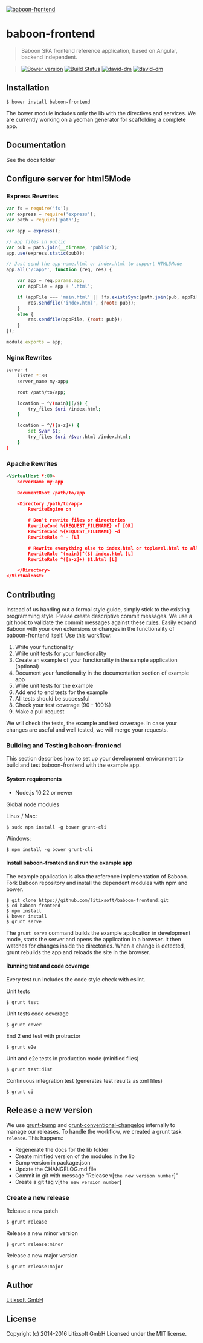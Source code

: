 [![baboon-frontend](app/assets/images/logo.png)](http://baboon.litixsoft.de/products-baboon)

# baboon-frontend
> Baboon SPA frontend reference application, based on Angular, backend independent.

> [![Bower version](https://badge.fury.io/bo/baboon-frontend.svg)](http://badge.fury.io/bo/baboon-frontend)
[![Build Status](https://secure.travis-ci.org/litixsoft/baboon-frontend.svg?branch=master)](https://travis-ci.org/litixsoft/baboon-frontend)
[![david-dm](https://david-dm.org/litixsoft/baboon-frontend.svg?theme=shields.io)](https://david-dm.org/litixsoft/baboon-frontend/)
[![david-dm](https://david-dm.org/litixsoft/baboon-frontend/dev-status.svg?theme=shields.io)](https://david-dm.org/litixsoft/baboon-frontend#info=devDependencies&view=table)

## Installation

    $ bower install baboon-frontend

The bower module includes only the lib with the directives and services. We are currently working on a yeoman generator for scaffolding a complete app.

## Documentation

See the docs folder

## Configure server for html5Mode

### Express Rewrites
```javascript
var fs = require('fs');
var express = require('express');
var path = require('path');

var app = express();

// app files in public
var pub = path.join(__dirname, 'public');
app.use(express.static(pub));

// Just send the app-name.html or index.html to support HTML5Mode
app.all('/:app*', function (req, res) {

    var app = req.params.app;
    var appFile = app + '.html';

    if (appFile === 'main.html' || !fs.existsSync(path.join(pub, appFile ))) {
        res.sendfile('index.html', {root: pub});
    }
    else {
        res.sendfile(appFile, {root: pub});
    }
});

module.exports = app;
```

### Nginx Rewrites

```bash
server {
	listen *:80
	server_name my-app;

    root /path/to/app;

    location ~ ^/(main)|(/$) {
        try_files $uri /index.html;
    }

	location ~ ^/([a-z]+) {
    	set $var $1;
        try_files $uri /$var.html /index.html;
    }
}
```
### Apache Rewrites

```xml
<VirtualHost *:80>
    ServerName my-app

    DocumentRoot /path/to/app

    <Directory /path/to/app>
        RewriteEngine on

        # Don't rewrite files or directories
        RewriteCond %{REQUEST_FILENAME} -f [OR]
        RewriteCond %{REQUEST_FILENAME} -d
        RewriteRule ^ - [L]

        # Rewrite everything else to index.html or toplevel.html to allow html5 state links
        RewriteRule ^(main)|^($) index.html [L]
        RewriteRule ^([a-z]+) $1.html [L]

    </Directory>
</VirtualHost>
```

## Contributing
Instead of us handing out a formal style guide, simply stick to the existing programming style. Please create descriptive commit messages.
We use a git hook to validate the commit messages against these [rules](https://docs.google.com/document/d/1QrDFcIiPjSLDn3EL15IJygNPiHORgU1_OOAqWjiDU5Y/edit#heading=h.uyo6cb12dt6w).
Easily expand Baboon with your own extensions or changes in the functionality of baboon-frontend itself. Use this workflow:

1. Write your functionality
2. Write unit tests for your functionality
3. Create an example of your functionality in the sample application (optional)
4. Document your functionality in the documentation section of example app
5. Write unit tests for the example
6. Add end to end tests for the example
7. All tests should be successful
8. Check your test coverage (90 - 100%)
9. Make a pull request

We will check the tests, the example and test coverage. In case your changes are useful and well tested, we will merge your requests.

### Building and Testing baboon-frontend
This section describes how to set up your development environment to build and test baboon-frontend with the example app.

#### System requirements

* Node.js 10.22 or newer

Global node modules

Linux / Mac:

    $ sudo npm install -g bower grunt-cli

Windows:

    $ npm install -g bower grunt-cli

#### Install baboon-frontend and run the example app
The example application is also the reference implementation of Baboon.
Fork Baboon repository and install the dependent modules with npm and bower.

    $ git clone https://github.com/litixsoft/baboon-frontend.git
    $ cd baboon-frontend
    $ npm install
    $ bower install
    $ grunt serve

The `grunt serve` command builds the example application in development mode, starts the server and opens the application in a browser.
It then watches for changes inside the directories. When a change is detected, grunt rebuilds the app and reloads the site in the browser.

#### Running test and code coverage
Every test run includes the code style check with eslint.

Unit tests

    $ grunt test

Unit tests code coverage

    $ grunt cover

End 2 end test with protractor

    $ grunt e2e

Unit and e2e tests in production mode (minified files)

    $ grunt test:dist

Continuous integration test (generates test results as xml files)

    $ grunt ci

## Release a new version
We use [grunt-bump](https://github.com/vojtajina/grunt-bump) and [grunt-conventional-changelog](https://github.com/btford/grunt-conventional-changelog) internally to manage our releases.
To handle the workflow, we created a grunt task `release`. This happens:

* Regenerate the docs for the lib folder
* Create minified version of the modules in the lib
* Bump version in package.json
* Update the CHANGELOG.md file
* Commit in git with message "Release v[`the new version number`]"
* Create a git tag v[`the new version number`]

### Create a new release
Release a new patch

    $ grunt release

Release a new minor version

    $ grunt release:minor

Release a new major version

    $ grunt release:major

## Author
[Litixsoft GmbH](http://www.litixsoft.de)

## License
Copyright (c) 2014-2016 Litixsoft GmbH Licensed under the MIT license.
